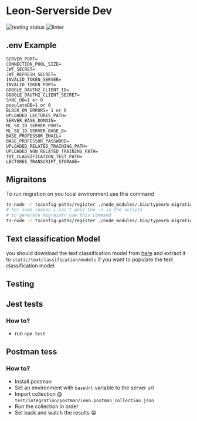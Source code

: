 # Leon-Serverside Dev
![testing status](http://github.com/Leon-OnlineLearning/Leon-Serverside/actions/workflows/testing.yml/badge.svg) ![linter](https://img.shields.io/badge/Linter-prettier-blue)
## .env Example
```
SERVER_PORT=
CONNECTION_POOL_SIZE=
JWT_SECRET=
JWT_REFRESH_SECRET=
INVALID_TOKEN_SERVER=
INVALID_TOKEN_PORT=
GOOGLE_OAUTH2_CLIENT_ID=
GOOGLE_OAUTH2_CLIENT_SECRET=
SYNC_DB=1 or 0
populateDB=1 or 0
BLOCK_ON_ERRORS= 1 or 0
UPLOADED_LECTURES_PATH=
SERVER_BASE_DOMAIN=
ML_SO_IO_SERVER_PORT=
ML_SO_IO_SERVER_BASE_D=
BASE_PROFESSOR_EMAIL=
BASE_PROFESSOR_PASSWORD=
UPLOADED_RELATED_TRAINING_PATH=
UPLOADED_NON_RELATED_TRAINING_PATH=
TXT_CLASSIFICATION_TEST_PATH=
LECTURES_TRANSCRIPT_STORAGE=
```

## Migraitons
To run migration on you local environment use this command
```bash
ts-node -r tsconfig-paths/register ./node_modules/.bin/typeorm migration:run
# For some reason i can't pass the -n in the scripts
# to generate migraiotn use this command
ts-node -r tsconfig-paths/register ./node_modules/.bin/typeorm migration:generate -n $MIGRATION_NAME
```

## Text classification Model
you should download the text classification model from [here](https://drive.google.com/file/d/1vzKS674MLBxK_TcY7NAteV3ptonEJROb/view?usp=sharing) and extract it to `static/textclassification/models`
if you want to populate the text classification model

## Testing
## Jest tests
### How to?
- run `npm test`
## Postman tess
### How to?
- Install postman
- Set an environment with `baseUrl` variable to the server url
- Import collection @ `test/integration/postman/Leon.postman_collection.json`
- Run the collection in order
- Set back and watch the results 😁
